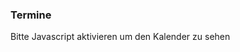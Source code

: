 ### Termine

<div id="drcal" class="table-responsive"></div>
<script type="text/javascript">
  $.get("data/ffw.eisolzried@gmail.com.ics").then(buildCal);

  function buildCal(data) {
    var jCal = ICAL.parse(data);
    var comp = new ICAL.Component(jCal);
    var vevents = comp.getAllSubcomponents("vevent");

    var cal = drcal({
      'weekdays': ['Sonntag', 'Montag', 'Dienstag', 'Mittwoch', 'Donnerstag', 'Freitag', 'Samstag'],
      'months': ['Januar', 'Februar', 'März', 'April', 'Mai', 'Juni',
        'Juli', 'August', 'September', 'Oktober', 'November', 'Dezember'
      ],
      'startDay': 1
    });
    cal.addEventListener('drcal.renderDay', function(event) {
      var dayNum = document.createElement('div');
      dayNum.className = 'daynum';
      dayNum.appendChild(document.createTextNode(event.detail.date.getDate()));
      var div = document.createElement('div');
      div.appendChild(dayNum);

      var time = new ICAL.Time({
        year: event.detail.date.getFullYear(),
        month: event.detail.date.getMonth() + 1,
        day: event.detail.date.getDate()
      });
      for (var k in vevents) {
        var ev = new ICAL.Event(vevents[k]);
        var expand = ev.iterator(time);
        var next = expand.next();
        if (next.day == time.day &&
          next.month == time.month &&
          next.year == time.year) {
          var dayEvent = document.createElement('div');
          dayEvent.className = 'dayevent';
          dayEvent.appendChild(document.createTextNode(ev.summary));
          div.appendChild(dayEvent);
        }
      }
      event.detail.element.appendChild(div);
    });
    cal.changeMonth(new Date());
    selected = null;
    cal.addEventListener('click', function(event) {
      if (event.target.tagName === 'DIV') {
        event.preventDefault();
        if (selected) selected.className = '';
        selected = event.target;
        selected.className = 'selected';
      }
    });
    var buttons = cal.querySelectorAll('button');
    for (var i = 0; i < buttons.length; i++) {
      buttons[i].className += ' btn';
    }
    document.getElementById('drcal').appendChild(cal);
  }
</script>
<noscript>Bitte Javascript aktivieren um den Kalender zu sehen</noscript>
<style type="text/css">
#drcal .calendar {border-collapse: collapse;}
#drcal .calendar th {text-align: center;}
#drcal .calendar td {
  border: 1px solid #AEAEAE;
  width: 6em;
  height: 5em;
  padding: 0;
}
#drcal .calendar td > div {
  width: 100%;
  height: 100%;
  position: relative;
  cursor: pointer;
}
#drcal .calendar thead tr:first-child th {
  font-size: large;
  padding-bottom: 0.5em;
}
#drcal .calendar thead tr:last-child th {
  font-weight: normal;
  font-size: small;
  color: #939393;
}
#drcal .calendar .prev {float: left;}
#drcal .calendar .prev:before {content: "<";}
#drcal .calendar .next {float: right;}
#drcal .calendar .next:after {content: ">";}
#drcal .calendar .today, .calendar .today.selected { background-color: #E9EFF8;}
#drcal .calendar .selected {background-color: #F3F3F3;}
#drcal .calendar .extra {color: #AEAEAE;}
#drcal .calendar .daynum {
  float: right;
  padding-right: 0.5ex;
}
#drcal .calendar .dayevent {
  margin: auto;
  color: #de002a;
}
</style>

